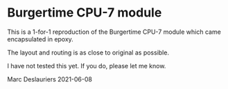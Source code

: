 # Burgertime CPU-7 module

This is a 1-for-1 reproduction of the Burgertime CPU-7 module which came
encapsulated in epoxy.

The layout and routing is as close to original as possible.

I have not tested this yet. If you do, please let me know.

Marc Deslauriers
2021-06-08

